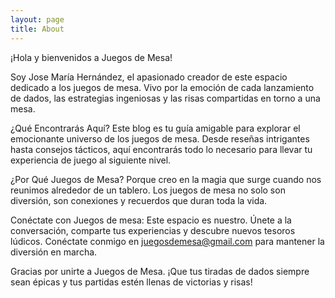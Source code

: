 ```yaml
---
layout: page
title: About
---
```


¡Hola y bienvenidos a Juegos de Mesa!

Soy Jose María Hernández, el apasionado creador de este espacio dedicado a los juegos de mesa. Vivo por la emoción de cada lanzamiento de dados, las estrategias ingeniosas y las risas compartidas en torno a una mesa.

¿Qué Encontrarás Aquí?
Este blog es tu guía amigable para explorar el emocionante universo de los juegos de mesa. Desde reseñas intrigantes hasta consejos tácticos, aquí encontrarás todo lo necesario para llevar tu experiencia de juego al siguiente nivel.

¿Por Qué Juegos de Mesa?
Porque creo en la magia que surge cuando nos reunimos alrededor de un tablero. Los juegos de mesa no solo son diversión, son conexiones y recuerdos que duran toda la vida.

Conéctate con Juegos de mesa:
Este espacio es nuestro. Únete a la conversación, comparte tus experiencias y descubre nuevos tesoros lúdicos. Conéctate conmigo en juegosdemesa@gmail.com para mantener la diversión en marcha.

Gracias por unirte a Juegos de Mesa. ¡Que tus tiradas de dados siempre sean épicas y tus partidas estén llenas de victorias y risas!